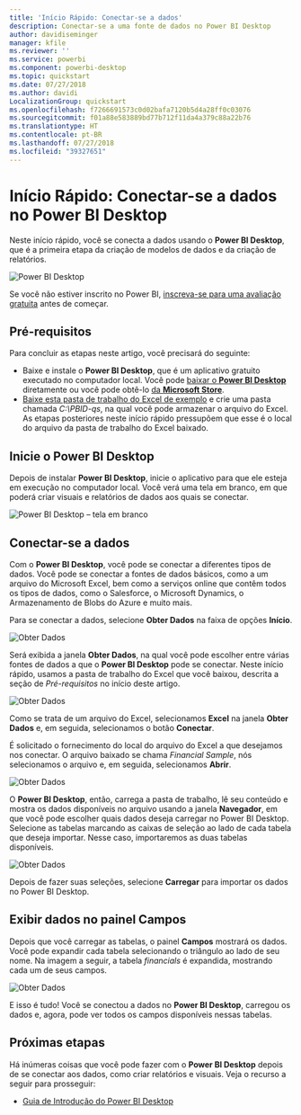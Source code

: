 ```yaml
---
title: 'Início Rápido: Conectar-se a dados'
description: Conectar-se a uma fonte de dados no Power BI Desktop
author: davidiseminger
manager: kfile
ms.reviewer: ''
ms.service: powerbi
ms.component: powerbi-desktop
ms.topic: quickstart
ms.date: 07/27/2018
ms.author: davidi
LocalizationGroup: quickstart
ms.openlocfilehash: f7266691573c0d02bafa7120b5d4a28ff0c03076
ms.sourcegitcommit: f01a88e583889bd77b712f11da4a379c88a22b76
ms.translationtype: HT
ms.contentlocale: pt-BR
ms.lasthandoff: 07/27/2018
ms.locfileid: "39327651"
---
```

# <a name="quickstart-connect-to-data-in-power-bi-desktop"></a>Início Rápido: Conectar-se a dados no Power BI Desktop

Neste início rápido, você se conecta a dados usando o **Power BI Desktop**, que é a primeira etapa da criação de modelos de dados e da criação de relatórios.

![Power BI Desktop](media/desktop-what-is-desktop/what-is-desktop_01.png)

Se você não estiver inscrito no Power BI, [inscreva-se para uma avaliação gratuita](https://app.powerbi.com/signupredirect?pbi_source=web) antes de começar.

## <a name="prerequisites"></a>Pré-requisitos

Para concluir as etapas neste artigo, você precisará do seguinte:
* Baixe e instale o **Power BI Desktop**, que é um aplicativo gratuito executado no computador local. Você pode [baixar o **Power BI Desktop**](https://powerbi.microsoft.com/desktop) diretamente ou você pode obtê-lo [da **Microsoft Store**](http://aka.ms/pbidesktopstore).
* [Baixe esta pasta de trabalho do Excel de exemplo](http://go.microsoft.com/fwlink/?LinkID=521962) e crie uma pasta chamada *C:\PBID-qs*, na qual você pode armazenar o arquivo do Excel. As etapas posteriores neste início rápido pressupõem que esse é o local do arquivo da pasta de trabalho do Excel baixado.

## <a name="launch-power-bi-desktop"></a>Inicie o Power BI Desktop

Depois de instalar **Power BI Desktop**, inicie o aplicativo para que ele esteja em execução no computador local. Você verá uma tela em branco, em que poderá criar visuais e relatórios de dados aos quais se conectar. 

![Power BI Desktop – tela em branco](media/desktop-quickstart-connect-to-data/qs-connect-data_01.png)

## <a name="connect-to-data"></a>Conectar-se a dados

Com o **Power BI Desktop**, você pode se conectar a diferentes tipos de dados. Você pode se conectar a fontes de dados básicos, como a um arquivo do Microsoft Excel, bem como a serviços online que contêm todos os tipos de dados, como o Salesforce, o Microsoft Dynamics, o Armazenamento de Blobs do Azure e muito mais. 

Para se conectar a dados, selecione **Obter Dados** na faixa de opções **Início**.

![Obter Dados](media/desktop-quickstart-connect-to-data/qs-connect-data_02.png)

Será exibida a janela **Obter Dados**, na qual você pode escolher entre várias fontes de dados a que o **Power BI Desktop** pode se conectar. Neste início rápido, usamos a pasta de trabalho do Excel que você baixou, descrita a seção de *Pré-requisitos* no início deste artigo. 

![Obter Dados](media/desktop-quickstart-connect-to-data/qs-connect-data_03.png)

Como se trata de um arquivo do Excel, selecionamos **Excel** na janela **Obter Dados** e, em seguida, selecionamos o botão **Conectar**.

É solicitado o fornecimento do local do arquivo do Excel a que desejamos nos conectar. O arquivo baixado se chama *Financial Sample*, nós selecionamos o arquivo e, em seguida, selecionamos **Abrir**.

![Obter Dados](media/desktop-quickstart-connect-to-data/qs-connect-data_04.png)

O **Power BI Desktop**, então, carrega a pasta de trabalho, lê seu conteúdo e mostra os dados disponíveis no arquivo usando a janela **Navegador**, em que você pode escolher quais dados deseja carregar no Power BI Desktop. Selecione as tabelas marcando as caixas de seleção ao lado de cada tabela que deseja importar. Nesse caso, importaremos as duas tabelas disponíveis.

![Obter Dados](media/desktop-quickstart-connect-to-data/qs-connect-data_05.png)

Depois de fazer suas seleções, selecione **Carregar** para importar os dados no Power BI Desktop.

## <a name="view-data-in-the-fields-pane"></a>Exibir dados no painel Campos

Depois que você carregar as tabelas, o painel **Campos** mostrará os dados. Você pode expandir cada tabela selecionando o triângulo ao lado de seu nome. Na imagem a seguir, a tabela *financials* é expandida, mostrando cada um de seus campos. 

![Obter Dados](media/desktop-quickstart-connect-to-data/qs-connect-data_06.png)

E isso é tudo! Você se conectou a dados no **Power BI Desktop**, carregou os dados e, agora, pode ver todos os campos disponíveis nessas tabelas.


## <a name="next-steps"></a>Próximas etapas
Há inúmeras coisas que você pode fazer com o **Power BI Desktop** depois de se conectar aos dados, como criar relatórios e visuais. Veja o recurso a seguir para prosseguir:

* [Guia de Introdução do Power BI Desktop](desktop-getting-started.md)


